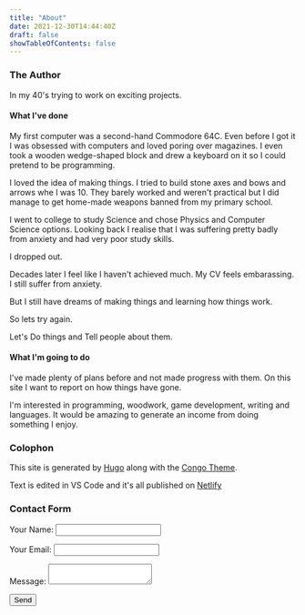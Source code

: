 ```yaml
---
title: "About"
date: 2021-12-30T14:44:40Z
draft: false
showTableOfContents: false
---
```

### The Author

In my 40's trying to work on exciting projects.

#### What I've done

My first computer was a second-hand Commodore 64C. Even before I got it I was obsessed with computers and loved poring over magazines. I even took a wooden wedge-shaped block and drew a keyboard on it so I could pretend to be programming.

I loved the idea of making things. I tried to build stone axes and bows and arrows whe I was 10. They barely worked and weren't practical but I did manage to get home-made weapons banned from my primary school. 

I went to college to study Science and chose Physics and Computer Science options. 
Looking back I realise that I was suffering pretty badly from anxiety and had very poor study skills. 

I dropped out.

Decades later I feel like I haven't achieved much. My CV feels embarassing. I still suffer from anxiety.

But I still have dreams of making things and learning how things work.

So lets try again. 

Let's Do things and Tell people about them.


#### What I'm going to do

I've made plenty of plans before and not made progress with them. On this site I want to report on how things have gone.

I'm interested in programming, woodwork, game development, writing and languages. 
It would be amazing to generate an income from doing something I enjoy.


### Colophon

This site is generated by [Hugo](https://gohugo.io) along with the [Congo Theme](https://git.io/hugo-congo).

Text is edited in VS Code and it's all published on [Netlify](https://netlify.com)


### Contact Form

<form name="contact" method="POST" data-netlify="true">
  <input type="hidden" name="subject" 
  value="Sales inquiry from mysitename.netlify.app" />
  <p>
    <label>Your Name: <input type="text" name="name" /></label>
  </p>
  <p>
    <label>Your Email: <input type="email" name="email" /></label>
  </p>
  <p>
    <label>Message: <textarea name="message"></textarea></label>
  </p>
  <p>
    <button type="submit">Send</button>
  </p>
</form>